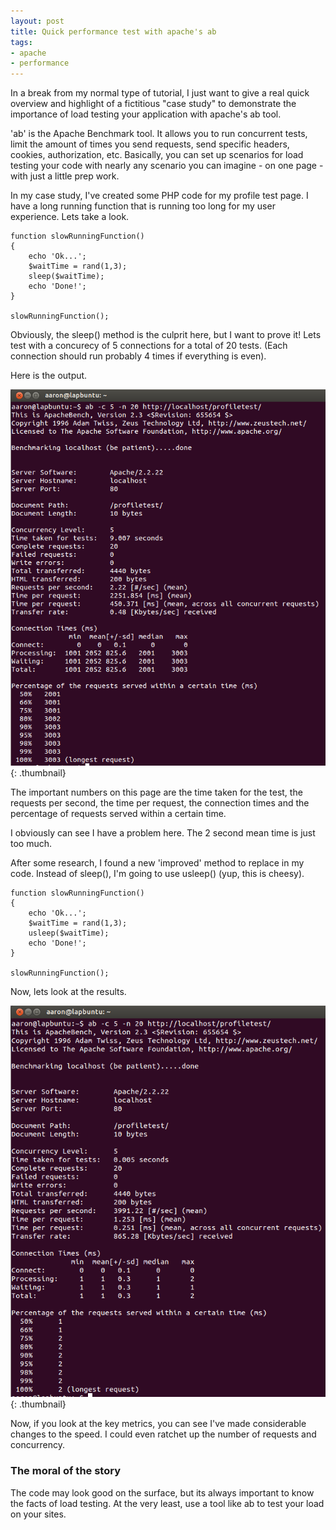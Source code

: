 ```yaml
---
layout: post
title: Quick performance test with apache's ab
tags:
- apache
- performance
---
```


In a break from my normal type of tutorial, I just want to give a real quick overview and highlight of a fictitious "case study" to demonstrate the importance of load testing your application with apache's ab tool.

'ab' is the Apache Benchmark tool.  It allows you to run concurrent tests, limit the amount of times you send requests, send specific headers, cookies, authorization, etc.  Basically, you can set up scenarios for load testing your code with nearly any scenario you can imagine - on one page - with just a little prep work.

In my case study, I've created some PHP code for my profile test page.  I have a long running function that is running too long for my user experience.  Lets take a look.

```php?start_inline=1     
function slowRunningFunction()
{
    echo 'Ok...';
    $waitTime = rand(1,3);
    sleep($waitTime);
    echo 'Done!';
}

slowRunningFunction();
```



Obviously, the sleep() method is the culprit here, but I want to prove it!  Lets test with a concurecy of 5 connections for a total of 20 tests.  (Each connection should run probably 4 times if everything is even).

Here is the output.

[![AB results](/uploads/2013/2.png)](/uploads/2013/2.png){: .thumbnail}

The important numbers on this page are the time taken for the test, the requests per second, the time per request, the connection times and the percentage of requests served within a certain time.

I obviously can see I have a problem here.  The 2 second mean time is just too much.

After some research, I found a new 'improved' method to replace in my code.  Instead of sleep(), I'm going to use usleep() (yup, this is cheesy).

```php?start_inline=1
function slowRunningFunction()
{
    echo 'Ok...';
    $waitTime = rand(1,3);
    usleep($waitTime);
    echo 'Done!';
}
    
slowRunningFunction();
```
    



Now, lets look at the results.

[![AB Results](/uploads/2013/4.png)](/uploads/2013/4.png){: .thumbnail}

Now, if you look at the key metrics, you can see I've made considerable changes to the speed.  I could even ratchet up the number of requests and concurrency.  



### The moral of the story


The code may look good on the surface, but its always important to know the facts of load testing.  At the very least, use a tool like ab to test your load on your sites.

